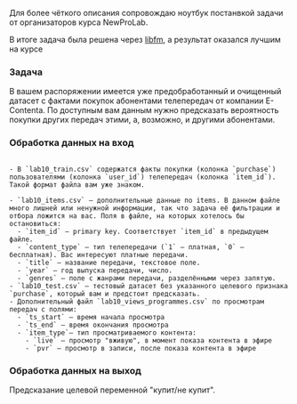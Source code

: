 Для более чёткого описания сопровождаю ноутбук постанвкой задачи от организаторов курса NewProLab.

В итоге задача была решена через [libfm](http://www.libfm.org/libfm-1.42.manual.pdf), а результат оказался лучшим на курсе


### Задача

В вашем распоряжении имеется уже предобработанный и очищенный датасет с фактами
покупок абонентами телепередач от компании E-Contenta. По доступным вам данным нужно предсказать вероятность покупки других передач этими, а, возможно, и другими абонентами.

### Обработка данных на вход

```

- В `lab10_train.csv` содержатся факты покупки (колонка `purchase`) пользователями (колонка `user_id`) телепередач (колонка `item_id`). Такой формат файла вам уже знаком.

- `lab10_items.csv` — дополнительные данные по items. В данном файле много лишней или ненужной информации, так что задача её фильтрации и отбора ложится на вас. Поля в файле, на которых хотелось бы остановиться:
  - `item_id` — primary key. Соответствует `item_id` в предыдущем файле.
  - `content_type` — тип телепередачи (`1` — платная, `0` — бесплатная). Вас интересуют платные передачи.
  - `title` — название передачи, текстовое поле.
  - `year` — год выпуска передачи, число.
  - `genres` — поле с жанрами передачи, разделёнными через запятую.
- `lab10_test.csv` — тестовый датасет без указанного целевого признака `purchase`, который вам и предстоит предсказать.
- Дополнительный файл `lab10_views_programmes.csv` по просмотрам передач с полями:
  - `ts_start` — время начала просмотра
  - `ts_end` — время окончания просмотра
  - `item_type`— тип просматриваемого контента:
    - `live` — просмотр "вживую", в момент показа контента в эфире
    - `pvr` — просмотр в записи, после показа контента в эфире
```
### Обработка данных на выход

Предсказание целевой переменной "купит/не купит".

